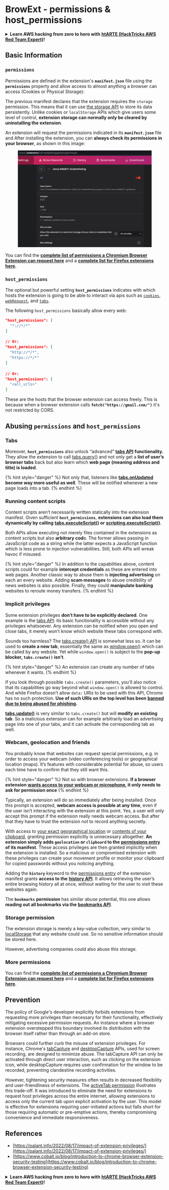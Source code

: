 # BrowExt - permissions & host\_permissions

<details>

<summary><strong>Learn AWS hacking from zero to hero with</strong> <a href="https://training.hacktricks.xyz/courses/arte"><strong>htARTE (HackTricks AWS Red Team Expert)</strong></a><strong>!</strong></summary>

Other ways to support HackTricks:

* If you want to see your **company advertised in HackTricks** or **download HackTricks in PDF** Check the [**SUBSCRIPTION PLANS**](https://github.com/sponsors/carlospolop)!
* Get the [**official PEASS & HackTricks swag**](https://peass.creator-spring.com)
* Discover [**The PEASS Family**](https://opensea.io/collection/the-peass-family), our collection of exclusive [**NFTs**](https://opensea.io/collection/the-peass-family)
* **Join the** 💬 [**Discord group**](https://discord.gg/hRep4RUj7f) or the [**telegram group**](https://t.me/peass) or **follow** me on **Twitter** 🐦 [**@carlospolopm**](https://twitter.com/carlospolopm)**.**
* **Share your hacking tricks by submitting PRs to the** [**HackTricks**](https://github.com/carlospolop/hacktricks) and [**HackTricks Cloud**](https://github.com/carlospolop/hacktricks-cloud) github repos.

</details>

## Basic Information

### **`permissions`**

Permissions are defined in the extension's **`manifest.json`** file using the **`permissions`** property and allow access to almost anything a browser can access (Cookies or Physical Storage):

The previous manifest declares that the extension requires the `storage` permission. This means that it can use [the storage API](https://developer.mozilla.org/en-US/docs/Mozilla/Add-ons/WebExtensions/API/storage) to store its data persistently. Unlike cookies or `localStorage` APIs which give users some level of control, **extension storage can normally only be cleared by uninstalling the extension**.

An extension will request the permissions indicated in its **`manifest.json`** file and After installing the extension, you can **always check its permissions in your browser**, as shown in this image:

<figure><img src="../../.gitbook/assets/image (2) (1).png" alt=""><figcaption></figcaption></figure>

You can find the [**complete list of permissions a Chromium Browser Extension can request here**](https://developer.chrome.com/docs/extensions/develop/concepts/declare-permissions#permissions) and a [**complete list for Firefox extensions here**](https://developer.mozilla.org/en-US/docs/Mozilla/Add-ons/WebExtensions/manifest.json/permissions#api\_permissions)**.**

### `host_permissions`

The optional but powerful setting **`host_permissions`** indicates with which hosts the extension is going to be able to interact via apis such as [`cookies`](https://developer.mozilla.org/en-US/docs/Mozilla/Add-ons/WebExtensions/API/cookies), [`webRequest`](https://developer.mozilla.org/en-US/docs/Mozilla/Add-ons/WebExtensions/API/webRequest), and [`tabs`](https://developer.mozilla.org/en-US/docs/Mozilla/Add-ons/WebExtensions/API/tabs).

The following `host_permissions` basically allow every web:

```json
"host_permissions": [
  "*://*/*"
]

// Or:
"host_permissions": [
  "http://*/*",
  "https://*/*"
]

// Or:
"host_permissions": [
  "<all_urls>"
]
```

These are the hosts that the browser extension can access freely. This is because when a browser extension calls **`fetch("https://gmail.com/")`** it's not restricted by CORS.

## Abusing `permissions` and `host_permissions`

### Tabs

Moreover, **`host_permissions`** also unlock “advanced” [**tabs API**](https://developer.mozilla.org/en-US/docs/Mozilla/Add-ons/WebExtensions/API/tabs) **functionality.** They allow the extension to call [tabs.query()](https://developer.mozilla.org/en-US/docs/Mozilla/Add-ons/WebExtensions/API/tabs/query) and not only get a **list of user’s browser tabs** back but also learn which **web page (meaning address and title) is loaded**.

{% hint style="danger" %}
Not only that, listeners like [**tabs.onUpdated**](https://developer.mozilla.org/en-US/docs/Mozilla/Add-ons/WebExtensions/API/tabs/onUpdated) **become way more useful as well**. These will be notified whenever a new page loads into a tab.
{% endhint %}

### Running content scripts <a href="#running-content-scripts" id="running-content-scripts"></a>

Content scripts aren’t necessarily written statically into the extension manifest. Given sufficient **`host_permissions`**, **extensions can also load them dynamically by calling** [**tabs.executeScript()**](https://developer.mozilla.org/en-US/docs/Mozilla/Add-ons/WebExtensions/API/tabs/executeScript) **or** [**scripting.executeScript()**](https://developer.mozilla.org/en-US/docs/Mozilla/Add-ons/WebExtensions/API/scripting/executeScript).

Both APIs allow executing not merely files contained in the extensions as content scripts but also **arbitrary cod**e. The former allows passing in JavaScript code as a string while the latter expects a JavaScript function which is less prone to injection vulnerabilities. Still, both APIs will wreak havoc if misused.

{% hint style="danger" %}
In addition to the capabilities above, content scripts could for example **intercept credentials** as these are entered into web pages. Another classic way to abuse them is **injecting advertising** on each an every website. Adding **scam messages** to abuse credibility of news websites is also possible. Finally, they could **manipulate banking** websites to reroute money transfers.
{% endhint %}

### Implicit privileges <a href="#implicit-privileges" id="implicit-privileges"></a>

Some extension privileges **don’t have to be explicitly declared**. One example is the [tabs API](https://developer.mozilla.org/en-US/docs/Mozilla/Add-ons/WebExtensions/API/tabs): its basic functionality is accessible without any privileges whatsoever. Any extension can be notified when you open and close tabs, it merely won’t know which website these tabs correspond with.

Sounds too harmless? The [tabs.create() API](https://developer.mozilla.org/en-US/docs/Mozilla/Add-ons/WebExtensions/API/tabs/create) is somewhat less so. It can be used to **create a new tab**, essentially the same as [window.open()](https://developer.mozilla.org/en-US/docs/Web/API/Window/open) which can be called by any website. Yet while `window.open()` is subject to the **pop-up blocker, `tabs.create()` isn’t**.

{% hint style="danger" %}
An extension can create any number of tabs whenever it wants.
{% endhint %}

If you look through possible `tabs.create()` parameters, you’ll also notice that its capabilities go way beyond what `window.open()` is allowed to control. And while Firefox doesn’t allow `data:` URIs to be used with this API, Chrome has no such protection. **Use of such URIs on the top level has been** [**banned due to being abused for phishing**](https://bugzilla.mozilla.org/show\_bug.cgi?id=1331351)**.**

[**tabs.update()**](https://developer.mozilla.org/en-US/docs/Mozilla/Add-ons/WebExtensions/API/tabs/update) is very similar to `tabs.create()` but will **modify an existing tab**. So a malicious extension can for example arbitrarily load an advertising page into one of your tabs, and it can activate the corresponding tab as well.

### Webcam, geolocation and friends <a href="#webcam-geolocation-and-friends" id="webcam-geolocation-and-friends"></a>

You probably know that websites can request special permissions, e.g. in order to access your webcam (video conferencing tools) or geographical location (maps). It’s features with considerable potential for abuse, so users each time have to confirm that they still want this.

{% hint style="danger" %}
Not so with browser extensions. **If a browser extension** [**wants access to your webcam or microphone**](https://developer.mozilla.org/en-US/docs/Web/API/MediaDevices/getUserMedia)**, it only needs to ask for permission once**
{% endhint %}

Typically, an extension will do so immediately after being installed. Once this prompt is accepted, **webcam access is possible at any time**, even if the user isn’t interacting with the extension at this point. Yes, a user will only accept this prompt if the extension really needs webcam access. But after that they have to trust the extension not to record anything secretly.

With access to [your exact geographical location](https://developer.mozilla.org/en-US/docs/Web/API/Geolocation) or [contents of your clipboard](https://developer.mozilla.org/en-US/docs/Web/API/Clipboard\_API), granting permission explicitly is unnecessary altogether. **An extension simply adds `geolocation` or `clipboard` to the** [**permissions entry**](https://developer.mozilla.org/en-US/docs/Mozilla/Add-ons/WebExtensions/manifest.json/permissions) **of its manifest**. These access privileges are then granted implicitly when the extension is installed. So a malicious or compromised extension with these privileges can create your movement profile or monitor your clipboard for copied passwords without you noticing anything.

Adding the **`history`** keyword to the [permissions entry](https://developer.mozilla.org/en-US/docs/Mozilla/Add-ons/WebExtensions/manifest.json/permissions) of the extension manifest grants **access to the** [**history API**](https://developer.mozilla.org/en-US/docs/Mozilla/Add-ons/WebExtensions/API/history). It allows retrieving the user’s entire browsing history all at once, without waiting for the user to visit these websites again.

The **`bookmarks`** **permission** has similar abuse potential, this one allows **reading out all bookmarks via the** [**bookmarks API**](https://developer.mozilla.org/en-US/docs/Mozilla/Add-ons/WebExtensions/API/bookmarks).

### Storage permission <a href="#the-storage-permission" id="the-storage-permission"></a>

The extension storage is merely a key-value collection, very similar to [localStorage](https://developer.mozilla.org/en-US/docs/Web/API/Window/localStorage) that any website could use. So no sensitive information should be stored here.

However, advertising companies could also abuse this storage.

### More permissions

You can find the [**complete list of permissions a Chromium Browser Extension can request here**](https://developer.chrome.com/docs/extensions/develop/concepts/declare-permissions#permissions) and a [**complete list for Firefox extensions here**](https://developer.mozilla.org/en-US/docs/Mozilla/Add-ons/WebExtensions/manifest.json/permissions#api\_permissions)**.**

## Prevention <a href="#why-not-restrict-extension-privileges" id="why-not-restrict-extension-privileges"></a>

The policy of Google's developer explicitly forbids extensions from requesting more privileges than necessary for their functionality, effectively mitigating excessive permission requests. An instance where a browser extension overstepped this boundary involved its distribution with the browser itself rather than through an add-on store.

Browsers could further curb the misuse of extension privileges. For instance, Chrome's [tabCapture](https://developer.chrome.com/docs/extensions/reference/tabCapture/) and [desktopCapture](https://developer.chrome.com/docs/extensions/reference/desktopCapture/) APIs, used for screen recording, are designed to minimize abuse. The tabCapture API can only be activated through direct user interaction, such as clicking on the extension icon, while desktopCapture requires user confirmation for the window to be recorded, preventing clandestine recording activities.

However, tightening security measures often results in decreased flexibility and user-friendliness of extensions. The [activeTab permission](https://developer.mozilla.org/en-US/docs/Mozilla/Add-ons/WebExtensions/manifest.json/permissions#activetab_permission) illustrates this trade-off. It was introduced to eliminate the need for extensions to request host privileges across the entire internet, allowing extensions to access only the current tab upon explicit activation by the user. This model is effective for extensions requiring user-initiated actions but falls short for those requiring automatic or pre-emptive actions, thereby compromising convenience and immediate responsiveness.

## **References**

* [https://palant.info/2022/08/17/impact-of-extension-privileges/](https://palant.info/2022/08/17/impact-of-extension-privileges/)
* [https://www.cobalt.io/blog/introduction-to-chrome-browser-extension-security-testing](https://www.cobalt.io/blog/introduction-to-chrome-browser-extension-security-testing)

<details>

<summary><strong>Learn AWS hacking from zero to hero with</strong> <a href="https://training.hacktricks.xyz/courses/arte"><strong>htARTE (HackTricks AWS Red Team Expert)</strong></a><strong>!</strong></summary>

Other ways to support HackTricks:

* If you want to see your **company advertised in HackTricks** or **download HackTricks in PDF** Check the [**SUBSCRIPTION PLANS**](https://github.com/sponsors/carlospolop)!
* Get the [**official PEASS & HackTricks swag**](https://peass.creator-spring.com)
* Discover [**The PEASS Family**](https://opensea.io/collection/the-peass-family), our collection of exclusive [**NFTs**](https://opensea.io/collection/the-peass-family)
* **Join the** 💬 [**Discord group**](https://discord.gg/hRep4RUj7f) or the [**telegram group**](https://t.me/peass) or **follow** me on **Twitter** 🐦 [**@carlospolopm**](https://twitter.com/carlospolopm)**.**
* **Share your hacking tricks by submitting PRs to the** [**HackTricks**](https://github.com/carlospolop/hacktricks) and [**HackTricks Cloud**](https://github.com/carlospolop/hacktricks-cloud) github repos.

</details>
